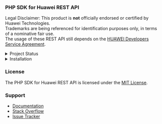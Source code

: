### PHP SDK for Huawei REST API

Legal Disclaimer: This product is **not** officially endorsed or certified by Huawei Technologies.<br/>
Trademarks are being referenced for identification purposes only, in terms of a nominative fair use.<br/>
The usage of these REST API still depends on the [HUAWEI Developers Service Agreement](https://developer.huawei.com/consumer/en/doc/start/agreement-0000001052728169).

<details>
<summary>Project Status</summary>
<p>

| API | Current Status |
| ---: | --- |
| [`AccountKit`](https://github.com/syslogic/php-hms/blob/master/src/AccountKit) | N/A |
| [`AdsKit`](https://github.com/syslogic/php-hms/blob/master/src/AdsKit) | N/A |
| [`AnalyticsKit`](https://github.com/syslogic/php-hms/blob/master/src/AnalyticsKit) | N/A |
| [`Connect`](https://github.com/syslogic/php-hms/tree/master/src/Connect) | Partial Support |
| [`DriveKit`](https://github.com/syslogic/php-hms/tree/master/src/DriveKit) | N/A |
| [`GameService`](https://github.com/syslogic/php-hms/tree/master/src/GameService) | N/A |
| [`HiAnalytics`](https://github.com/syslogic/php-hms/blob/master/src/HiAnalytics) | N/A * |
| [`LocationKit`](https://github.com/syslogic/php-hms/blob/master/src/LocationKit) | N/A |
| [`MapKit`](https://github.com/syslogic/php-hms/blob/master/src/MapKit) | N/A |
| [`PushKit`](https://github.com/syslogic/php-hms/blob/master/src/PushKit) | Partial Support |
| [`SearchKit`](https://github.com/syslogic/php-hms/blob/master/src/SearchKit) | N/A |
| [`WalletKit`](https://github.com/syslogic/php-hms/blob/master/src/WalletKit) | N/A |
| [`Wrapper`](https://github.com/syslogic/php-hms/blob/master/src/Core) | OK |
</p>
</details>

<details>
<summary>Installation</summary>
<p>

The package is **not** yet published, else that would be:

    composer require syslogic/php-hms

In the meanwhile one still can manually check out into project directory `lib`:

````
mkdir lib
git clone git@github.com:syslogic/php-hms ./lib/php-hms
````

Then one can map namespace `HMS` in the `composer.json` PSR-4 `autoload` block:

````
"autoload": {
  "psr-4": {
    "App\\": "src/",
    "HMS\\": "lib/php-hms/src/"
  }
}
````

Running code coverage:
````
cd ./lib/php-hms
composer install
composer run-script test
````
</p>
</details>

### License
The PHP SDK for Huawei REST API is licensed under the [MIT License](LICENSE).

### Support
- [Documentation](https://developer.huawei.com/consumer/en/doc/landing/development)
- [Stack Overflow](https://stackoverflow.com/questions/tagged/huawei-mobile-services)
- [Issue Tracker](https://github.com/syslogic/php-hms/issues)
